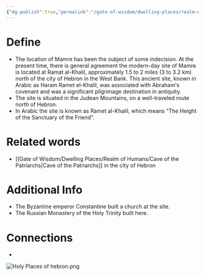 ```yaml
---
{"dg-publish":true,"permalink":"/gate-of-wisdom/dwelling-places/realm-of-humans/mamre/","tags":["#GateWisdom","RealmofHumans","M"]}
---
```


# Define
- The location of Mamre has been the subject of some indecision. At the present time, there is general agreement the modern-day site of Mamre is located at Ramat al-Khalil, approximately 1.5 to 2 miles (3 to 3.2 km) north of the city of Hebron in the West Bank. This ancient site, known in Arabic as Haram Ramet el-Khalil, was associated with Abraham's covenant and was a significant pilgrimage destination in antiquity.
- The site is situated in the Judean Mountains, on a well-traveled route north of Hebron.
- In Arabic the site is known as Ramet al-Khalil, which means "The Height of the Sanctuary of the Friend". 

# Related words
- [[Gate of Wisdom/Dwelling Places/Realm of Humans/Cave of the Patriarchs\|Cave of the Patriarchs]] in the city of Hebron

# Additional Info
- The Byzantine emperor Constantine built a church at the site.
- The Russian Monastery of the Holy Trinity built here.

# Connections
- 

![Holy Places of hebron.png](/img/user/Assets/attachments/Holy%20Places%20of%20hebron.png)